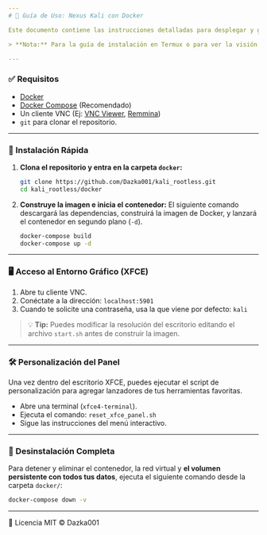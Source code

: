 ```yaml
---
# 🐳 Guía de Uso: Nexus Kali con Docker

Este documento contiene las instrucciones detalladas para desplegar y gestionar el entorno **Nexus Kali** usando Docker y Docker Compose.

> **Nota:** Para la guía de instalación en Termux o para ver la visión general del proyecto, por favor, consulta el **[README.md principal](../README.md)**.

---
```


### ✅ Requisitos

* [Docker](https://www.docker.com/get-started)
* [Docker Compose](https://docs.docker.com/compose/install/) (Recomendado)
* Un cliente VNC (Ej: [VNC Viewer](https://www.realvnc.com/en/connect/download/viewer/), [Remmina](https://remmina.org/))
* `git` para clonar el repositorio.

---

### 🚀 Instalación Rápida

1.  **Clona el repositorio y entra en la carpeta `docker`:**
    ```bash
    git clone https://github.com/Dazka001/kali_rootless.git
    cd kali_rootless/docker
    ```

2.  **Construye la imagen e inicia el contenedor:**
    El siguiente comando descargará las dependencias, construirá la imagen de Docker, y lanzará el contenedor en segundo plano (`-d`).
    ```bash
    docker-compose build
    docker-compose up -d
    ```

---

### 🖥️ Acceso al Entorno Gráfico (XFCE)

1.  Abre tu cliente VNC.
2.  Conéctate a la dirección: `localhost:5901`
3.  Cuando te solicite una contraseña, usa la que viene por defecto:
    `kali`

> 💡 **Tip:** Puedes modificar la resolución del escritorio editando el archivo `start.sh` antes de construir la imagen.

---

### 🛠️ Personalización del Panel

Una vez dentro del escritorio XFCE, puedes ejecutar el script de personalización para agregar lanzadores de tus herramientas favoritas.

* Abre una terminal (`xfce4-terminal`).
* Ejecuta el comando: `reset_xfce_panel.sh`
* Sigue las instrucciones del menú interactivo.

---

### 🧹 Desinstalación Completa

Para detener y eliminar el contenedor, la red virtual y **el volumen persistente con todos tus datos**, ejecuta el siguiente comando desde la carpeta `docker/`:

```bash
docker-compose down -v
```
---

📄 Licencia
MIT © Dazka001

